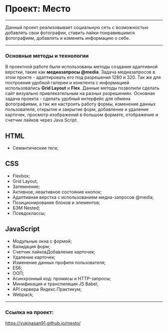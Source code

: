 # Проект: Место

______________________

Данный проект реализовывает социальную сеть с возможностью добавлять свои фотографии, ставить лайки понравившимся фотографиям, добавлять и изменять информацию о себе.

______________________

### Основные методы и технологии

В проектной работе были использованы методы создания адаптивной верстки, такие как **медиазапросы @media**. Задача медиазапросов в этом прокте - адаптировать его под разрешения 1280 и 320.
Так же для построения удобной галереи и конктента с информацией использовались **Grid Layout** и **Flex**. Данные методы позволили сделать сайт визуально привлекательным на разных разрешениях.
Основная задача проекта - сделать удобный интерфейс для обмена фотографиями, а так же настроить работу формы, изменение данных пользователя, открытие и закрытие форм, добавление и удаление карточек, просмотр изображений в большом формате, отображение и счетчик лайков через Java Script.

## HTML
- Семантические теги;

## CSS
- Flexbox;
- Grid Layout;
- Затемнение;
- Активное, неактивное состояние кнопок;
- Адаптивная верстка с использованием медиа-запросов @media;
- Позиционирование блоков и элементов;
- БЭМ Nested;
- Псевдоклассы;

## JavaScript
- Модульные окна с формой;
- Валидация форм;
- Счетчик лайковДобавление карточек;
- Удаление карточек;
- Изменение данных профиля пользователя;
- ES6;
- ООП;
- Асинхронный код: промисы и HTTP-запросы;
- Минификация и транспиляция JS Babel;
- API сервера Яндекс.Практикум;
- Webpack;
______________________

### Ссылка на проект:

https://yukinasan91.github.io/mesto/
